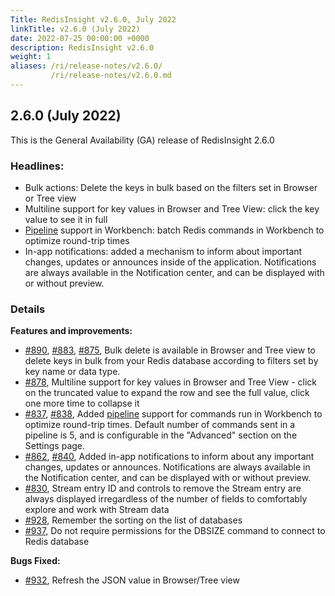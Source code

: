 ```yaml
---
Title: RedisInsight v2.6.0, July 2022
linkTitle: v2.6.0 (July 2022)
date: 2022-07-25 00:00:00 +0000
description: RedisInsight v2.6.0
weight: 1
aliases: /ri/release-notes/v2.6.0/
         /ri/release-notes/v2.6.0.md
---
```


## 2.6.0 (July 2022)
This is the General Availability (GA) release of RedisInsight 2.6.0

### Headlines:
- Bulk actions: Delete the keys in bulk based on the filters set in Browser or Tree view
- Multiline support for key values in Browser and Tree View: click the key value to see it in full
- [Pipeline](https://redis.io/docs/manual/pipelining/) support in Workbench: batch Redis commands in Workbench to optimize round-trip times
- In-app notifications: added a mechanism to inform about important changes, updates or announces inside of the application. Notifications are always available in the Notification center, and can be displayed with or without preview.

### Details
**Features and improvements:**
- [#890](https://github.com/RedisInsight/RedisInsight/pull/890), [#883](https://github.com/RedisInsight/RedisInsight/pull/883), [#875](https://github.com/RedisInsight/RedisInsight/pull/875), Bulk delete is available in Browser and Tree view to delete keys in bulk from your Redis database according to filters set by key name or data type.
- [#878](https://github.com/RedisInsight/RedisInsight/pull/878), Multiline support for key values in Browser and Tree View - click on the truncated value to expand the row and see the full value, click one more time to collapse it
- [#837](https://github.com/RedisInsight/RedisInsight/pull/837), [#838](https://github.com/RedisInsight/RedisInsight/pull/838), Added [pipeline](https://redis.io/docs/manual/pipelining/) support for commands run in Workbench to optimize round-trip times. Default number of commands sent in a pipeline is 5, and is configurable in the "Advanced" section on the Settings page. 
- [#862](https://github.com/RedisInsight/RedisInsight/pull/862), [#840](https://github.com/RedisInsight/RedisInsight/pull/840), Added in-app notifications to inform about any important changes, updates or announces. Notifications are always available in the Notification center, and can be displayed with or without preview.
- [#830](https://github.com/RedisInsight/RedisInsight/pull/830), Stream entry ID and controls to remove the Stream entry are always displayed irregardless of the number of fields to comfortably explore and work with Stream data
- [#928](https://github.com/RedisInsight/RedisInsight/pull/928), Remember the sorting on the list of databases
- [#937](https://github.com/RedisInsight/RedisInsight/pull/937), Do not require permissions for the DBSIZE command to connect to Redis database

**Bugs Fixed:**
- [#932](https://github.com/RedisInsight/RedisInsight/pull/932), Refresh the JSON value in Browser/Tree view

